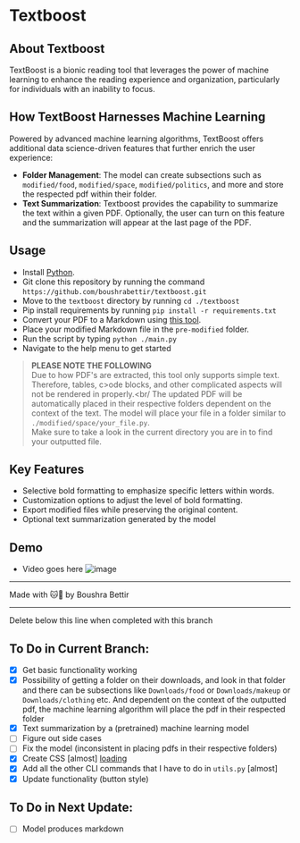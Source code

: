 # Textboost

## About Textboost

TextBoost is a bionic reading tool that leverages the power of machine learning to enhance the reading experience and organization, particularly for individuals with an inability to focus.

## How TextBoost Harnesses Machine Learning

Powered by advanced machine learning algorithms, TextBoost offers additional data science-driven features that further enrich the user experience:

- **Folder Management**: The model can create subsections such as `modified/food`, `modified/space`, `modified/politics`, and more and store the respected pdf within their folder.
- **Text Summarization**: Textboost provides the capability to summarize the text within a given PDF. Optionally, the user can turn on this feature and the summarization will appear at the last page of the PDF.

## Usage

- Install [Python](https://www.python.org/downloads/).
- Git clone this repository by running the command `https://github.com/boushrabettir/textboost.git`
- Move to the `textboost` directory by running `cd ./textboost`
- Pip install requirements by running `pip install -r requirements.txt`
- Convert your PDF to a Markdown using [this tool](https://products.groupdocs.app/conversion/pdf-to-md).
- Place your modified Markdown file in the `pre-modified` folder.
- Run the script by typing `python ./main.py`
- Navigate to the help menu to get started

> **PLEASE NOTE THE FOLLOWING**<br/>
> Due to how PDF's are extracted, this tool only supports simple text. Therefore, tables, c>ode blocks, and other complicated aspects will not be rendered in properly.<br/
> The updated PDF will be automatically placed in their respective folders dependent on the context of the text. The model will place your file in a folder similar to `./modified/space/your_file.py`.<br/>
> Make sure to take a look in the current directory you are in to find your outputted file.

## Key Features

- Selective bold formatting to emphasize specific letters within words.
- Customization options to adjust the level of bold formatting.
- Export modified files while preserving the original content.
- Optional text summarization generated by the model

## Demo

- Video goes here
  ![image](https://github.com/boushrabettir/textboost/assets/116927138/83bf54e2-2a79-48b1-bf79-e73c085537e1)

---

Made with 🐱💛 by Boushra Bettir

---

Delete below this line when completed with this branch

## To Do in Current Branch:

- [x] Get basic functionality working
- [x] Possibility of getting a folder on their downloads, and look in that folder and there can be subsections like `Downloads/food` or `Downloads/makeup` or `Downloads/clothing` etc. And dependent on the context of the outputted pdf, the machine learning algorithm will place the pdf in their respected folder
- [x] Text summarization by a (pretrained) machine learning model
- [ ] Figure out side cases
- [ ] Fix the model (inconsistent in placing pdfs in their respective folders)
- [x] Create CSS [almost] [loading](https://textual.textualize.io/widget_gallery/#loadingindicator)
- [x] Add all the other CLI commands that I have to do in `utils.py` [almost]
- [x] Update functionality (button style)

## To Do in Next Update:

- [ ] Model produces markdown

